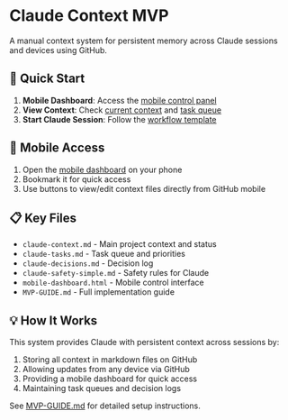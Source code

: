# Claude Context MVP

A manual context system for persistent memory across Claude sessions and devices using GitHub.

## 🚀 Quick Start

1. **Mobile Dashboard**: Access the [mobile control panel](https://karlwaldman.github.io/claude-context-mvp/mobile-dashboard.html)
2. **View Context**: Check [current context](claude-context.md) and [task queue](claude-tasks.md)
3. **Start Claude Session**: Follow the [workflow template](claude-workflow-template.md)

## 📱 Mobile Access

1. Open the [mobile dashboard](https://karlwaldman.github.io/claude-context-mvp/mobile-dashboard.html) on your phone
2. Bookmark it for quick access
3. Use buttons to view/edit context files directly from GitHub mobile

## 📋 Key Files

- `claude-context.md` - Main project context and status
- `claude-tasks.md` - Task queue and priorities
- `claude-decisions.md` - Decision log
- `claude-safety-simple.md` - Safety rules for Claude
- `mobile-dashboard.html` - Mobile control interface
- `MVP-GUIDE.md` - Full implementation guide

## 💡 How It Works

This system provides Claude with persistent context across sessions by:
1. Storing all context in markdown files on GitHub
2. Allowing updates from any device via GitHub
3. Providing a mobile dashboard for quick access
4. Maintaining task queues and decision logs

See [MVP-GUIDE.md](MVP-GUIDE.md) for detailed setup instructions.